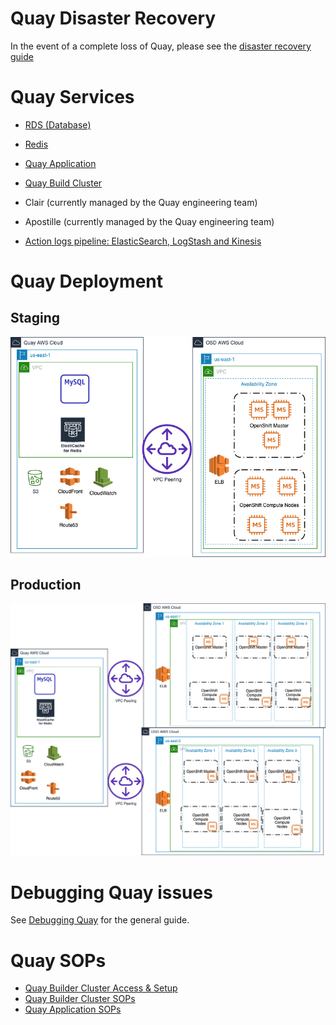 # Quay Disaster Recovery

In the event of a complete loss of Quay, please see the [disaster recovery guide](disaster-recovery.md)

# Quay Services

- [RDS (Database)](services/database.md)
- [Redis](services/redis.md)
- [Quay Application](quayio.md)
- [Quay Build Cluster](builder.md)
- Clair (currently managed by the Quay engineering team)
- Apostille (currently managed by the Quay engineering team)

- [Action logs pipeline: ElasticSearch, LogStash and Kinesis](services/action-logs/overview.md)

# Quay Deployment

## Staging

![](images/quayio-stage.png)

## Production

![](images/quayio-prod.png)


# Debugging Quay issues

See [Debugging Quay](issues/overview.md) for the general guide.

# Quay SOPs

- [Quay Builder Cluster Access & Setup](quay-builder-ocp-cluster-setup/README.md)
- [Quay Builder Cluster SOPs](builder.md)
- [Quay Application SOPs](quayio.md)


